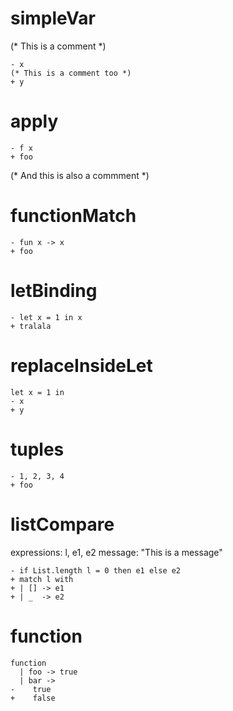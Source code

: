 # simpleVar
(* This is a comment *)
```
- x
(* This is a comment too *)
+ y
```

# apply
```
- f x
+ foo
```

(* And this is also a commment *)

# functionMatch
```
- fun x -> x
+ foo
```

# letBinding
```
- let x = 1 in x
+ tralala
```

# replaceInsideLet
```
let x = 1 in
- x
+ y
```

# tuples
```
- 1, 2, 3, 4
+ foo
```

# listCompare
expressions: l, e1, e2
message: "This is a message"
```
- if List.length l = 0 then e1 else e2
+ match l with
+ | [] -> e1
+ | _  -> e2
```

# function
```
function
  | foo -> true
  | bar ->
-    true
+    false
```

